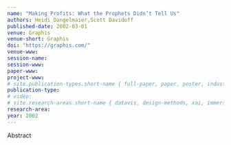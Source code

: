 ```yaml
---
name: "Making Profits: What the Prophets Didn’t Tell Us"
authors: Heidi Dangelmaier,Scott Davidoff 
published-date: 2002-03-01
venue: Graphis
venue-short: Graphis
doi: "https://graphis.com/"
venue-www: 
session-name: 
session-www: 
paper-www: 
project-www: 
# site.publication-types.short-name { full-paper, paper, poster, industry }
publication-type: 
# video: 
# site.research-areas.short-name { datavis, design-methods, xai, immersion, ops }
research-area:
year: 2002
---
```

Abstract